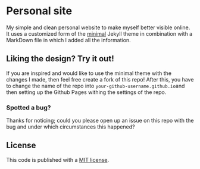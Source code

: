 # Personal site

My simple and clean personal website to make myself better visible online. It uses a customized form of the [minimal](https://github.com/pages-themes/minimal) Jekyll theme in combination with a MarkDown file in which I added all the information.

## Liking the design? Try it out!

If you are inspired and would like to use the minimal theme with the changes I made, then feel free create a fork of this repo! After this, you have to change the name of the repo into `your-github-username.github.io`and then setting up the Github Pages withing the settings of the repo.

### Spotted a bug?

Thanks for noticing; could you please open up an issue on this repo with the bug and under which circumstances this happened?

## License

This code is published with a <a href="LICENSE.md">MIT license</a>.
